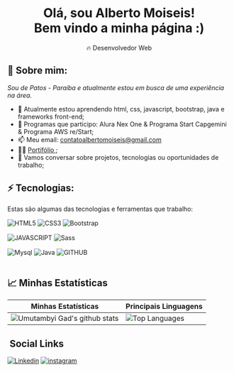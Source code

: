 <h1 align='center'>
  Olá, sou Alberto Moiseis!
  <br/>
  Bem vindo a minha página :)
</h1>

<p align='center'>
  🔥 Desenvolvedor Web
</p>

## 🌻 Sobre mim:

<p>
  <em>
    Sou de Patos - Paraíba e atualmente estou em busca de uma experiência na área.
  </em>
</p>

- 🌱 Atualmente estou aprendendo html, css, javascript, bootstrap, java e frameworks front-end;
- 🚀 Programas que participo: Alura Nex One & Programa Start Capgemini & Programa AWS re/Start;
- 📫 Meu email: contatoalbertomoiseis@gmail.com
- 👨‍💻 [ Portifólio ](https://devalbertomoiseis.netlify.app/); 
- 💬 Vamos conversar sobre projetos, tecnologias ou oportunidades de trabalho;


## ⚡ Tecnologias:

Estas são algumas das tecnologias e ferramentas que trabalho:

<img align="center" alt="HTML5" 
src="https://img.shields.io/badge/HTML5-E34F26?style=for-the-badge&logo=html5&logoColor=white">
<img align="center" alt="CSS3" 
src="https://img.shields.io/badge/CSS3-1572B6?style=for-the-badge&logo=css3&logoColor=white">
<img align="center" alt="Bootstrap" 
src="https://img.shields.io/badge/Bootstrap-563D7C?style=for-the-badge&logo=bootstrap&logoColor=white">

<img align="center" alt="JAVASCRIPT" 
src="https://img.shields.io/badge/JavaScript-F7DF1E?style=for-the-badge&logo=javascript&logoColor=black">
<img align="center" alt="Sass" 
src="https://img.shields.io/badge/Sass-CC6699?style=for-the-badge&logo=sass&logoColor=white">
<br>  

<img align="center" alt="Mysql" 
src="https://img.shields.io/badge/MySQL-00000F?style=for-the-badge&logo=mysql&logoColor=white">
<img align="center" alt="Java" 
src="https://img.shields.io/badge/Java-ED8B00?style=for-the-badge&logo=java&logoColor=white">
<img align="center" alt="GITHUB"
src="https://img.shields.io/badge/GitHub-100000?style=for-the-badge&logo=github&logoColor=white"> 
<br>
<br>  

## 📈 Minhas Estatísticas

| Minhas Estatísticas                                                                                                                                                            | Principais Linguagens                                                                                                                                                                     |
| ------------------------------------------------------------------------------------------------------------------------------------------------------------------------ | ---------------------------------------------------------------------------------------------------------------------------------------------------------------------------------- |
| ![Umutambyi Gad's github stats](https://github-readme-stats.vercel.app/api?username=devalbertomoiseis&show_icons=true&hide_border=true&count_private=true&theme=dracula) | ![Top Languages](https://github-readme-stats.vercel.app/api/top-langs/?username=devalbertomoiseis&langs_count=10&count_private=true&hide_border=true&theme=dracula&layout=compact) |

 
## &nbsp;Social Links

[![Linkedin](https://img.shields.io/badge/LinkedIn-0077B5?style=for-the-badge&logo=linkedin&logoColor=white)](https://www.linkedin.com/in/albertomoiseisdev/)
[![instagram](https://img.shields.io/badge/Instagram-E4405F?style=for-the-badge&logo=instagram&logoColor=white)](https://www.instagram.com/alberto_moiseis/)
 


